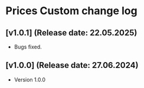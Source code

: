 <!DOCTYPE html>
<html lang="en">
<head></head>
<body>
    <h1>Prices Custom change log</h1>
    <h2>[v1.0.1] (Release date: 22.05.2025)</h2>
    <p>
        <ul>
            <li>Bugs fixed.</li>
        </ul>
    </p>
    <h2>[v1.0.0] (Release date: 27.06.2024)</h2>
    <p>
        <ul>
            <li>Version 1.0.0</li>
        </ul>
    </p>
</body>
</html>

